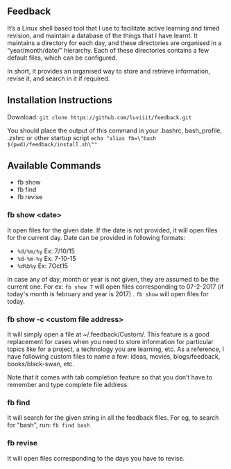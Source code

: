 ## Feedback
It’s a Linux shell based tool that I use to facilitate active learning and timed revision, and maintain a database of the things that I have learnt. It maintains a directory for each day, and these directories are  organised in a “year/month/date/” hierarchy. Each of these directories contains a few default files, which can be configured.

In short, it provides an organised way to store and retrieve information, revise it, and search in it if required.

## Installation Instructions
Download: `git clone https://github.com/luviiit/feedback.git`

You should place the output of this command in your .bashrc, bash_profile, .zshrc or other startup script
`echo "alias fb=\"bash $(pwd)/feedback/install.sh\""`

## Available Commands
- fb show
- fb find
- fb revise

### fb show \<date\>
It open files for the given date. If the date is not provided, it will open files for the current day. Date can be provided in following formats:
- `%d/%m/%y` Ex: 7/10/15
- `%d-%m-%y` Ex. 7-10-15
- `%d%b%y` Ex: 7Oct15

In case any of day, month or year is not given, they are assumed to be the current one. For ex: `fb show 7` will open files corresponding to 07-2-2017 (if today's month is february and year is 2017) . `fb show` will open files for today.

### fb show -c \<custom file address\>
It will simply open a file at ~/.feedback/Custom/<custom file address>. This feature is a good replacement for cases when you need to store information for particular topics like for a project, a technology you are learning,  etc. As a reference, I have following custom files to name a few: ideas, movies, blogs/feedback, books/black-swan, etc.

Note that it comes with tab completion feature so that you don’t have to remember and type complete file address.

### fb find <keyword>
It will search for the given string in all the feedback files. For eg, to search for "bash", run: `fb find bash`

### fb revise
It will open files corresponding to the days you have to revise.
